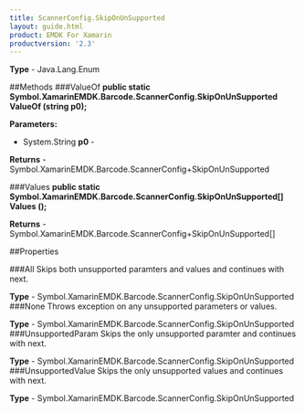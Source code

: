 ```yaml
---
title: ScannerConfig.SkipOnUnSupported
layout: guide.html
product: EMDK For Xamarin
productversion: '2.3'
---
```


    

**Type** - Java.Lang.Enum

##Methods
###ValueOf
**public static Symbol.XamarinEMDK.Barcode.ScannerConfig.SkipOnUnSupported ValueOf (string p0);**


        

**Parameters:** 

* System.String **p0** - 
        

**Returns** - Symbol.XamarinEMDK.Barcode.ScannerConfig+SkipOnUnSupported

###Values
**public static Symbol.XamarinEMDK.Barcode.ScannerConfig.SkipOnUnSupported[] Values ();**


        


**Returns** - Symbol.XamarinEMDK.Barcode.ScannerConfig+SkipOnUnSupported[]

##Properties

###All
Skips both unsupported paramters and values and continues with next.

**Type** - Symbol.XamarinEMDK.Barcode.ScannerConfig.SkipOnUnSupported
###None
Throws exception on any unsupported parameters or values.

**Type** - Symbol.XamarinEMDK.Barcode.ScannerConfig.SkipOnUnSupported
###UnsupportedParam
Skips the only unsupported paramter and continues with next.

**Type** - Symbol.XamarinEMDK.Barcode.ScannerConfig.SkipOnUnSupported
###UnsupportedValue
Skips the only unsupported values and continues with next.

**Type** - Symbol.XamarinEMDK.Barcode.ScannerConfig.SkipOnUnSupported






